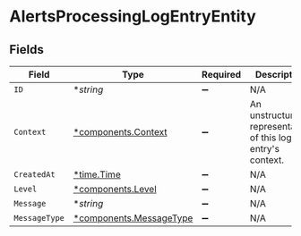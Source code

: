 # AlertsProcessingLogEntryEntity


## Fields

| Field                                                             | Type                                                              | Required                                                          | Description                                                       |
| ----------------------------------------------------------------- | ----------------------------------------------------------------- | ----------------------------------------------------------------- | ----------------------------------------------------------------- |
| `ID`                                                              | **string*                                                         | :heavy_minus_sign:                                                | N/A                                                               |
| `Context`                                                         | [*components.Context](../../models/components/context.md)         | :heavy_minus_sign:                                                | An unstructured representation of this log entry's context.       |
| `CreatedAt`                                                       | [*time.Time](https://pkg.go.dev/time#Time)                        | :heavy_minus_sign:                                                | N/A                                                               |
| `Level`                                                           | [*components.Level](../../models/components/level.md)             | :heavy_minus_sign:                                                | N/A                                                               |
| `Message`                                                         | **string*                                                         | :heavy_minus_sign:                                                | N/A                                                               |
| `MessageType`                                                     | [*components.MessageType](../../models/components/messagetype.md) | :heavy_minus_sign:                                                | N/A                                                               |